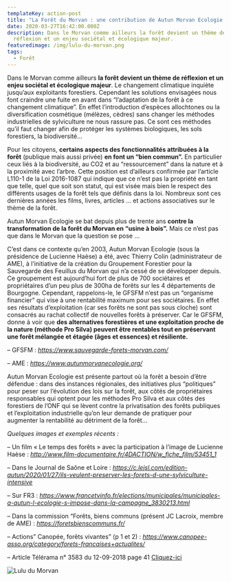 ```yaml
---
templateKey: action-post
title: "La Forêt du Morvan : une contribution de Autun Morvan Ecologie (A.M.E)"
date: 2020-03-27T16:42:00.000Z
description: Dans le Morvan comme ailleurs la forêt devient un thème de
  réflexion et un enjeu sociétal et écologique majeur.
featuredimage: /img/lulu-du-morvan.png
tags:
  - Forêt
---
```

Dans le Morvan comme ailleurs **la forêt devient un thème de réflexion et un enjeu sociétal et écologique majeur**. Le changement climatique inquiète jusqu’aux exploitants forestiers. Cependant les solutions envisagées nous font craindre une fuite en avant dans “l’adaptation de la forêt à ce changement climatique”. En effet l’introduction d’espèces allochtones ou la diversification cosmétique (mélèzes, cèdres) sans changer les méthodes industrielles de sylviculture ne nous rassure pas. Ce sont ces méthodes qu’il faut changer afin de protéger les systèmes biologiques, les sols forestiers, la biodiversité…

Pour les citoyens, **certains aspects des fonctionnalités attribuées à la forêt** (publique mais aussi privée) **en font un “bien commun”.** En particulier ceux liés à la biodiversité, au CO2 et au “ressourcement” dans la nature et à la proximité avec l’arbre. Cette position est d’ailleurs confirmée par l’article L110-1 de la Loi 2016-1087 qui indique que ce n’est pas la propriété en tant que telle, quel que soit son statut, qui est visée mais bien le respect des différents usages de la forêt tels que définis dans la loi. Nombreux sont ces dernières années les films, livres, articles … et actions associatives sur le thème de la forêt.

Autun Morvan Ecologie se bat depuis plus de trente ans **contre la transformation de la forêt du Morvan en “usine à bois”.** Mais ce n’est pas que dans le Morvan que la question se pose …

C’est dans ce contexte qu’en 2003, Autun Morvan Ecologie (sous la présidence de Lucienne Haèse) a été, avec Thierry Colin (administrateur de AME), à l’initiative de la création du Groupement Forestier pour la Sauvegarde des Feuillus du Morvan qui n’a cessé de se développer depuis. Ce groupement est aujourd’hui fort de plus de 700 sociétaires et propriétaires d’un peu plus de 300ha de forêts sur les 4 départements de Bourgogne. Cependant, rappelons-le, le GFSFM n’est pas un “organisme financier” qui vise à une rentabilité maximum pour ses sociétaires. En effet ses résultats d’exploitation (car ses forêts ne sont pas sous cloche) sont consacrés au rachat collectif de nouvelles forêts à préserver. Car le GFSFM, donne à voir que **des alternatives forestières et une exploitation proche de la nature (méthode Pro Silva) peuvent être rentables tout en préservant une forêt mélangée et étagée (âges et essences) et résiliente.**

– GFSFM : *<https://www.sauvegarde-forets-morvan.com/>*

– AME : *<https://www.autunmorvanecologie.org/>*

Autun Morvan Ecologie est présente partout où la forêt a besoin d’être défendue : dans des instances régionales, des initiatives plus “politiques” pour peser sur l’évolution des lois sur la forêt, aux côtés de propriétaires responsables qui optent pour les méthodes Pro Silva et aux côtés des forestiers de l’ONF qui se lèvent contre la privatisation des forêts publiques et l’exploitation industrielle qu’on leur demande de pratiquer pour augmenter la rentabilité au détriment de la forêt…

*Quelques images et exemples récents :*

– Un film « Le temps des forêts » avec la participation à l’image de Lucienne Haèse : *<http://www.film-documentaire.fr/4DACTION/w_fiche_film/53451_1>*

– Dans le Journal de Saône et Loire : *<https://c.lejsl.com/edition-autun/2020/01/27/ils-veulent-preserver-les-forets-d-une-sylviculture-intensive>*

– Sur FR3 : *<https://www.francetvinfo.fr/elections/municipales/municipales-a-autun-l-ecologie-s-impose-dans-la-campagne_3830213.html>*

– Dans la commission “Forêts, biens communs (présent JC Lacroix, membre de AME) : *<https://foretsbienscommuns.fr/>*

– Actions” Canopée, forêts vivantes” (p 1 et 2) : *<https://www.canopee-asso.org/category/forets-francaises+actualites/>*

– Article Télérama n° 3583 du 12-09-2018 page 41 [Cliquez-ici](/img/actions/Telerama-.pdf)

![Lulu du Morvan](/img/lulu-du-morvan.png?nf_resize=fit&w=400#img-center "Lulu du Morvan")